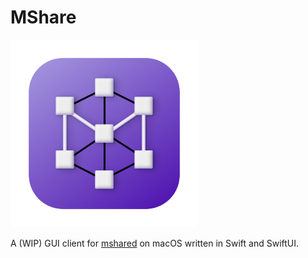 # MShare
<img src="MShare/Assets.xcassets/MShare.imageset/MShare.png?raw=true" width=300/>

A (WIP) GUI client for [mshared](https://github.com/jithin-renji/MShare) on macOS written in Swift and SwiftUI.
